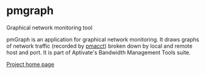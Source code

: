 # pmgraph
Graphical network monitoring tool

pmGraph is an application for graphical network monitoring. It draws graphs of
network traffic (recorded by [pmacct](http://www.pmacct.net/)) broken down by local and remote host and
port. It is part of Aptivate's Bandwidth Management Tools suite.

[Project home page](http://aptivate.org/en/work/projects/pmgraph)
